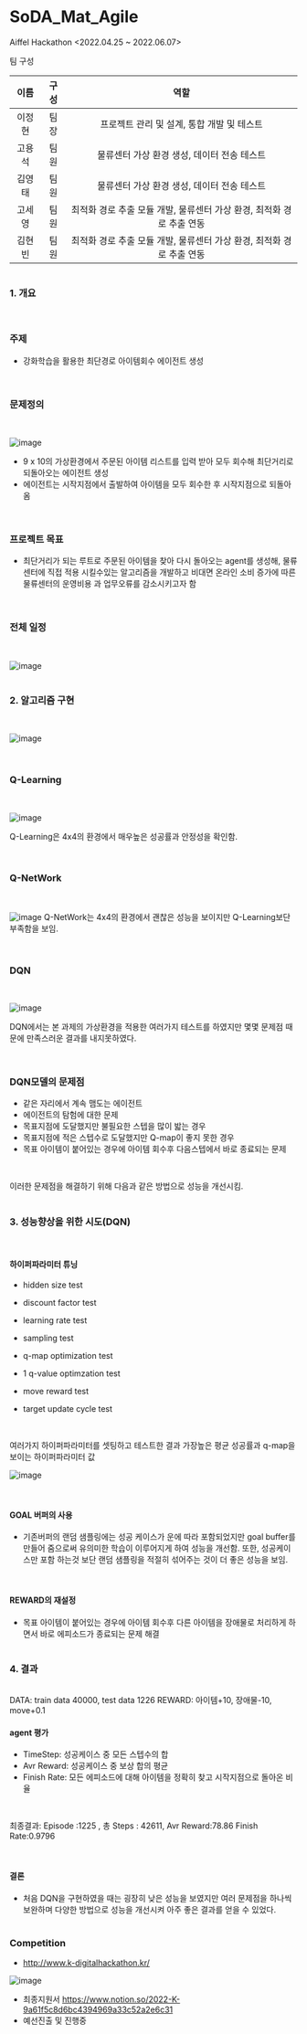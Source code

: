 
# SoDA_Mat_Agile

Aiffel Hackathon <2022.04.25 ~ 2022.06.07>

팀 구성


| 이름   |  구성   |                      역할                  |
| :----: | :----: |  :---------------------------------------: | 
| 이정현  |  팀장   | 프로젝트 관리 및 설계, 통합 개발 및 테스트   | 
| 고용석  |  팀원   | 물류센터 가상 환경 생성, 데이터 전송 테스트   | 
| 김영태  |  팀원   | 물류센터 가상 환경 생성, 데이터 전송 테스트 | 
| 고세영  |  팀원   | 최적화 경로 추출 모듈 개발, 물류센터 가상 환경, 최적화 경로 추출 연동  | 
| 김현빈  |  팀원   | 최적화 경로 추출 모듈 개발, 물류센터 가상 환경, 최적화 경로 추출 연동  |  
# 
### 1. 개요
<br/>

### 주제
- 강화학습을 활용한 최단경로 아이템회수 에이전트 생성
<br/>

### 문제정의
<br/>

![image](https://user-images.githubusercontent.com/80939966/172124579-69a71d65-4448-4db1-ad51-465e9b1d4227.png)

- 9 x 10의 가상환경에서 주문된 아이템 리스트를 입력 받아 모두 회수해 최단거리로 되돌아오는 에이전트 생성
- 에이전트는 시작지점에서 출발하여 아이템을 모두 회수한 후 시작지점으로 되돌아 옴
<br/>

### 프로젝트 목표
- 최단거리가 되는 루트로 주문된 아이템을 찾아 다시 돌아오는 agent를 생성해, 물류센터에 직접 적용 시킬수있는 알고리즘을 개발하고 비대면 온라인 소비 증가에 따른 물류센터의 운영비용 과 업무오류를 감소시키고자 함

<br/>

### 전체 일정

<br/>

![image](https://user-images.githubusercontent.com/80939966/172230038-84107b19-e175-4429-aa13-efd6b46fefb6.png)

#

### 2. 알고리즘 구현
<br/>

![image](https://user-images.githubusercontent.com/80939966/172190703-a89d873e-6bea-4c95-a158-fda1d9970045.png)

<br/>


### Q-Learning
<br/>

![image](https://user-images.githubusercontent.com/80939966/172215358-a06a3ca2-a626-4bfb-8dea-8a2a6e00c1c2.png)

Q-Learning은 4x4의 환경에서 매우높은 성공률과 안정성을 확인함.

<br/>

### Q-NetWork
<br/>

![image](https://user-images.githubusercontent.com/80939966/172215620-862833b9-d2c7-460e-a93b-b2ae88566956.png)
Q-NetWork는 4x4의 환경에서 괜찮은 성능을 보이지만 Q-Learning보단 부족함을 보임.

<br/>

### DQN
<br/>

![image](https://user-images.githubusercontent.com/80939966/172220161-fe335861-13f3-40cf-aaa2-9ec8cae74beb.png)

DQN에서는 본 과제의 가상환경을 적용한 여러가지 테스트를 하였지만 몇몇 문제점 때문에 만족스러운 결과를 내지못하였다.

<br/>

### DQN모델의 문제점
- 같은 자리에서 계속 맴도는 에이전트
- 에이전트의 탐험에 대한 문제
- 목표지점에 도달했지만 불필요한 스텝을 많이 밟는 경우
- 목표지점에 적은 스텝수로 도달했지만 Q-map이 좋지 못한 경우
- 목표 아이템이 붙어있는 경우에 아이템 회수후 다음스텝에서 바로 종료되는 문제

<br/>

이러한 문제점을 해결하기 위해 다음과 같은 방법으로 성능을 개선시킴.
<br/>

#

### 3. 성능향상을 위한 시도(DQN)
<br/>

#### 하이퍼파라미터 튜닝

- hidden size test

- discount factor test

- learning rate test

- sampling test

- q-map optimization test

- 1 q-value optimzation test

- move reward test

- target update cycle test

<br/>

여러가지 하이퍼파라미터를 셋팅하고 테스트한 결과 가장높은 평균 성공률과 q-map을 보이는 하이퍼파라미터 값

![image](https://user-images.githubusercontent.com/80939966/172229470-8d78e7cb-c881-496e-be78-1113d07e7355.png)



<br/>

#### GOAL 버퍼의 사용
- 기존버퍼의 랜덤 샘플링에는 성공 케이스가 운에 따라 포함되었지만 goal buffer를 만들어 줌으로써 유의미한 학습이 이루어지게 하여 성능을 개선함. 또한, 성공케이스만 포함 하는것 보단 랜덤 샘플링을 적절히 섞어주는 것이 더 좋은 성능을 보임.

<br/>

#### REWARD의 재설정

- 목표 아이템이 붙어있는 경우에 아이템 회수후 다른 아이템을 장애물로 처리하게 하면서 바로 에피소드가 종료되는 문제 해결

#

### 4. 결과
<br/>
DATA: train data 40000, test data 1226
REWARD: 아이템+10, 장애물-10, move+0.1

<br/>

#### agent 평가
- TimeStep: 성공케이스 중 모든 스텝수의 합
- Avr Reward: 성공케이스 중 보상 합의 평균
- Finish Rate: 모든 에피소드에 대해 아이템을 정확히 찾고 시작지점으로 돌아온 비율

<br/>

최종결과: Episode :1225 , 총 Steps : 42611, Avr Reward:78.86 Finish Rate:0.9796

<br/>

#### 결론

- 처음 DQN을 구현하였을 때는 굉장히 낮은 성능을 보였지만 여러 문제점을 하나씩 보완하며 다양한 방법으로 성능을 개선시켜 아주 좋은 결과를 얻을 수 있었다.

#

### Competition

- http://www.k-digitalhackathon.kr/
 
![image](https://user-images.githubusercontent.com/80939966/172231094-e91494b3-ba7b-4d84-a62a-499080e9bf50.png)

- 최종지원서 https://www.notion.so/2022-K-9a61f5c8d6bc4394969a33c52a2e6c31
- 예선진출 및 진행중
